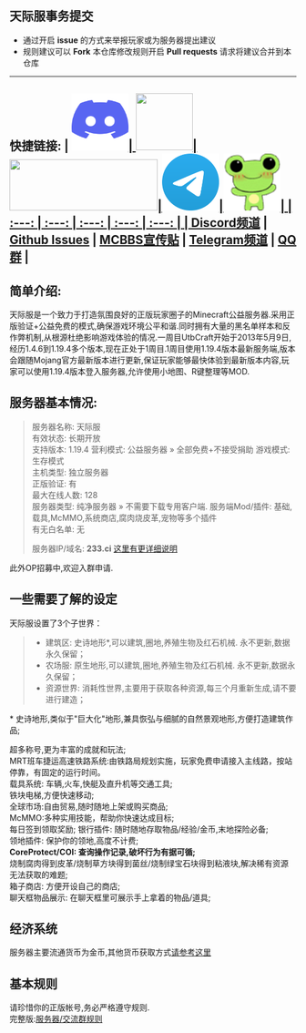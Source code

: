 ## 天际服事务提交 ##
- 通过开启 **issue** 的方式来举报玩家或为服务器提出建议
- 规则建议可以 **Fork** 本仓库修改规则开启 **Pull requests** 请求将建议合并到本仓库

----
快捷链接:
| <a href="https://discord.gg/8xH2a3vbnH"/> <img src="/.github/icons/Discord.svg" width="100" height="100" />| <a href="https://github.com/YuanYuanOwO/Minecraft-Tianji-Server/issues"><img src="/.github/icons/Github.png" width="100" height="100" />|<a href="https://www.mcbbs.net/thread-1390354-1-1.html"><img src="/.github/icons/MCBBS.png" width="260" height="90" />|<a href="https://t.me/joinchat/FPQtiwy5htGgvwJi1HYcHQ"><img src="/.github/icons/Telegram.png" width="100" height="100" />|<a href="https://jq.qq.com/?_wv=1027&k=ZHIBqXTe"><img src="/.github/icons/server-icon.png" width="100" height="100" />|
| :---: | :---: | :---: | :---: | :---: |
| [**Discord频道**](https://discord.gg/bfefw2E) | [**Github Issues**](https://github.com/YuanYuanOwO/Minecraft-Tianji-Server/issues) | [**MCBBS宣传贴**](https://www.mcbbs.net/thread-1390354-1-1.html) | [**Telegram频道**](https://t.me/joinchat/FPQtiwy5htGgvwJi1HYcHQ) | [**QQ群**](https://jq.qq.com/?_wv=1027&k=ZHIBqXTe) |
----

简单介绍:  
----

天际服是一个致力于打造氛围良好的正版玩家圈子的Minecraft公益服务器.采用正版验证+公益免费的模式,确保游戏环境公平和谐.同时拥有大量的黑名单样本和反作弊机制,从根源杜绝影响游戏体验的情况.一周目UtbCraft开始于2013年5月9日,经历1.4.6到1.19.4多个版本,现在正处于1周目.1周目使用1.19.4版本最新服务端,版本会跟随Mojang官方最新版本进行更新,保证玩家能够最快体验到最新版本内容,玩家可以使用1.19.4版本登入服务器,允许使用小地图、R键整理等MOD.

服务器基本情况:  
----


>    服务器名称:	天际服  
>    有效状态:	长期开放  
>    支持版本:	1.19.4
>    营利模式:	公益服务器 » 全部免费+不接受捐助 
>    游戏模式:	生存模式  
>    主机类型:	独立服务器  
>    正版验证:	有  
>    最大在线人数:	128  
>    服务器类型:	纯净服务器 » 不需要下载专用客户端. 
>    服务端Mod/插件:	基础,载具,McMMO,系统商店,腐肉烧皮革,宠物等多个插件  
>    有无白名单:	无  
>      
>    服务器IP/域名:	**233.ci** [这里有更详细说明](https://github.com/YuanYuanOwO/Minecraft-Tianji-Server/wiki/%E5%88%97%E8%A1%A8#ip%E5%88%97%E8%A1%A8)  
  
此外OP招募中,欢迎入群申请.     
  
一些需要了解的设定  
----

天际服设置了3个子世界：  
 > * 建筑区: 史诗地形*,可以建筑,圈地,养殖生物及红石机械. 永不更新,数据永久保留；
 > * 农场服: 原生地形,可以建筑,圈地,养殖生物及红石机械. 永不更新,数据永久保留；
 > * 资源世界: 消耗性世界,主要用于获取各种资源,每三个月重新生成,请不要进行建造；
 
\* 史诗地形,类似于"巨大化"地形,兼具恢弘与细腻的自然景观地形,方便打造建筑作品;  

超多称号,更为丰富的成就和玩法;  
MRT班车捷运高速铁路系统:由铁路局规划实施，玩家免费申请接入主线路，按站停靠，有固定的运行时间。  
载具系统: 车辆,火车,快艇及直升机等交通工具;  
铁块电梯,方便快速移动;  
全球市场:自由贸易,随时随地上架或购买商品;  
McMMO:多种实用技能，帮助你快速达成目标;  
每日签到领取奖励; 
银行插件: 随时随地存取物品/经验/金币,末地探险必备;  
领地插件: 保护你的领地,高度不计费;  
**CoreProtect/COI: 查询操作记录,破坏行为有据可循;**  
烧制腐肉得到皮革/烧制草方块得到菌丝/烧制绿宝石块得到粘液块,解决稀有资源无法获取的难题;    
箱子商店: 方便开设自己的商店;  
聊天框物品展示: 在聊天框里可展示手上拿着的物品/道具;  
  
  
经济系统
-

服务器主要流通货币为金币,其他货币获取方式[请参考这里](https://github.com/YuanYuanOwO/Minecraft-Tianji-Server/wiki/%E7%BB%8F%E6%B5%8E%E7%B3%BB%E7%BB%9F)
  
  
基本规则  
----

请珍惜你的正版帐号,务必严格遵守规则.  
完整版:[服务器/交流群规则](/rules.md)  

